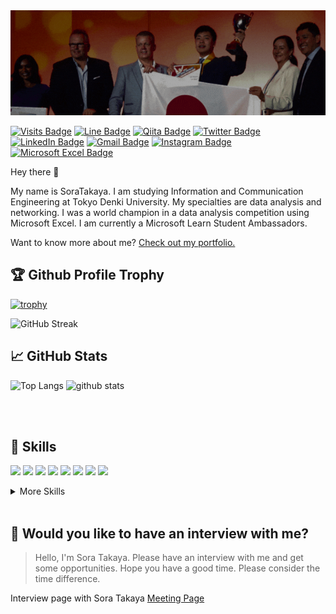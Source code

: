 <a href="https://takayasora.com">
  <img src="./assets/GitHubHeader.gif" alt="Sora's GitHub Banner" width="1280">
</a>



[![Visits Badge](https://badges.pufler.dev/visits/takayasora/takayasora)](https:takayasora.dev)
[![Line Badge](https://img.shields.io/badge/Line-Profile-informational?style=flat&logo=line&logoColor=white&color=green)](https://line.me/ti/p/CAUV1skzUd)
[![Qiita Badge](https://img.shields.io/badge/Qiita-Profile-informational?style=flat&logo=qiita&logoColor=white&color=59bb0c)](https://qiita.com/Tsora1216)
[![Twitter Badge](https://img.shields.io/badge/Twitter-Profile-informational?style=flat&logo=twitter&logoColor=white&color=1CA2F1)](https://twitter.com/soratakaya)
[![LinkedIn Badge](https://img.shields.io/badge/LinkedIn-Profile-informational?style=flat&logo=linkedin&logoColor=white&color=0D76A8)](https://www.linkedin.com/in/takayasora/)
[![Gmail Badge](https://img.shields.io/badge/Microsoft-Profile-informational?style=flat&logo=microsoft&logoColor=white&color=7FBA00)](https://mvp.microsoft.com/ja-JP/studentambassadors/profile/f8841649-065e-4581-bfe4-f317fff2e1c0)
[![Instagram Badge](https://img.shields.io/badge/Instagram-Profile-informational?style=flat&logo=instagram&logoColor=white&color=e1306c)](https://www.instagram.com/takayasora/)
[![Microsoft Excel Badge](https://img.shields.io/badge/Microsoft%20Excel-Profile-informational?style=flat&logo=Microsoftexcel&logoColor=white&color=217346)](https://www.odyssey-com.co.jp/competition/20230803.html)

Hey there 👋

My name is SoraTakaya. I am studying Information and Communication Engineering at Tokyo Denki University. My specialties are data analysis and networking.
I was a world champion in a data analysis competition using Microsoft Excel. I am currently a Microsoft Learn Student Ambassadors.

Want to know more about me? [Check out my portfolio.](https://takayasora.com/skillmap/skillmap.html)


## 🏆 Github Profile Trophy

[![trophy](https://github-profile-trophy.vercel.app/?username=takayasora&rank=SECRET,SSS,SS,S,AAA,AA,A,B,C)](https://github.com/ryo-ma/github-profile-trophy)

![GitHub Streak](https://github-readme-streak-stats.herokuapp.com/?user=takayasora)

<!-- [![trophy](https://github-profile-trophy.vercel.app/?username=takayasora)](https://github.com/ryo-ma/github-profile-trophy) -->

## 📈 GitHub Stats

<p align="left"> 
  <img alt="Top Langs" height="150px" src="https://github-readme-stats.vercel.app/api/top-langs/?username=takayasora&layout=compact&count_private=true&show_icons=true&theme=onedark" />
  <img alt="github stats" height="150px" src="https://github-readme-stats.vercel.app/api?username=takayasora&count_private=true&show_icons=true&show_icons=true&theme=onedark" />
</p>



<br>
<br>

## 💼 Skills
![](https://img.shields.io/badge/-python-black?logo=python&style=social)
![](https://img.shields.io/badge/-Java-black?logo=JavaScript&style=social)
![](https://img.shields.io/badge/-VBA-black?logo=VisualBasic&style=social)
![](https://img.shields.io/badge/-HTML-black?logo=HTML5&style=social)
![](https://img.shields.io/badge/-CSS-black?logo=CSS3&style=social)
![](https://img.shields.io/badge/-C-black?logo=C&style=social)
![](https://img.shields.io/badge/-C%23-black?logo=csharp&style=social)
![](https://img.shields.io/badge/-c++-black?logo=c%2B%2B&style=social)



<details>
<summary>More Skills</summary>

![](https://img.shields.io/badge/-React-black?logo=React&style=social)
![](https://img.shields.io/badge/-Vue.js-black?logo=Vue.js&style=social)
![](https://img.shields.io/badge/-Flutter-black?logo=Flutter&style=social)
![](https://img.shields.io/badge/-Django-black?logo=Django&style=social)
![](https://img.shields.io/badge/-Flask-black?logo=Flask&style=social)
![](https://img.shields.io/badge/-PHP-black?logo=PHP&style=social)
![](https://img.shields.io/badge/-JavaScript-black?logo=JavaScript&style=social)
![](https://img.shields.io/badge/-TypeScript-black?logo=TypeScript&style=social)
![](https://img.shields.io/badge/-.NET-black?logo=.NET&style=social)
![](https://img.shields.io/badge/-MySQL-black?logo=MySQL&style=social)

![](https://img.shields.io/badge/-Illustrator-black?logo=Adobe-Illustrator&style=social)
![](https://img.shields.io/badge/-Photoshop-black?logo=Adobe-Photoshop&style=social)
![](https://img.shields.io/badge/-Github-black?logo=GitHub&style=social)
![](https://img.shields.io/badge/-GitLab-black?logo=GitLab&style=social)
![](https://img.shields.io/badge/-VisualStudioCode-black?logo=VisualStudioCode&style=social)

</details>

<br>

## 📣 Would you like to have an interview with me?
> Hello, I'm Sora Takaya.
> Please have an interview with me and get some opportunities.
> Hope you have a good time.
> Please consider the time difference.

Interview page with Sora Takaya [Meeting Page](https://takayasora.com/appointment/appointment.html)
